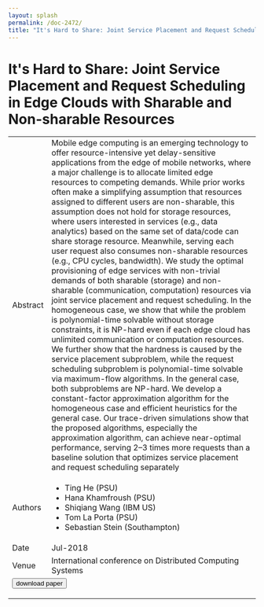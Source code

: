 ```yaml
---
layout: splash
permalink: /doc-2472/
title: "It's Hard to Share: Joint Service Placement and Request Scheduling in Edge Clouds with Sharable and Non-sharable Resources"
---
```


# It's Hard to Share: Joint Service Placement and Request Scheduling in Edge Clouds with Sharable and Non-sharable Resources

<table>
    <tbody>
    <tr>
        <td>Abstract</td>
        <td>Mobile edge computing is an emerging technology to offer resource-intensive yet delay-sensitive applications from the edge of mobile networks, where a major challenge is to allocate limited edge resources to competing demands. While prior works often make a simplifying assumption that resources assigned to different users are non-sharable, this assumption does not hold for storage resources, where users interested in services (e.g., data analytics) based on the same set of data/code can share storage resource. Meanwhile, serving each user request also consumes non-sharable resources (e.g., CPU cycles, bandwidth). We study the optimal provisioning of edge services with non-trivial demands of both sharable (storage) and non-sharable (communication, computation) resources via joint service placement and request scheduling. In the homogeneous case, we show that while the problem is polynomial-time solvable without storage constraints, it is NP-hard even if each edge cloud has unlimited communication or computation resources. We further show that the hardness is caused by the service placement subproblem, while the request scheduling subproblem is polynomial-time solvable via maximum-flow algorithms. In the general case, both subproblems are NP-hard. We develop a constant-factor approximation algorithm for the homogeneous case and efficient heuristics for the general case. Our trace-driven simulations show that the proposed algorithms, especially the approximation algorithm, can achieve near-optimal performance, serving 2–3 times more requests than a baseline solution that optimizes service placement and request scheduling separately</td>
    </tr>
    <tr>
        <td>Authors</td>
        <td>
            <ul>
                <li>Ting He (PSU)</li>
                <li>Hana Khamfroush (PSU)</li>
                <li>Shiqiang Wang (IBM US)</li>
                <li>Tom La Porta (PSU)</li>
                <li>Sebastian Stein (Southampton)</li>
            </ul>
        </td>
    </tr>
    <tr>
        <td>Date</td>
        <td>Jul-2018</td>
    </tr>
    <tr>
        <td>Venue</td>
        <td>International conference on Distributed Computing Systems</td>
    </tr>
        <tr>
            <td colspan="2">
                <form method="get" action="https://ibm.box.com/v/doc-2472-paper">
                    <button type="submit">download paper</button>
                </form>
            </td>
        </tr>
    </tbody>
</table>

